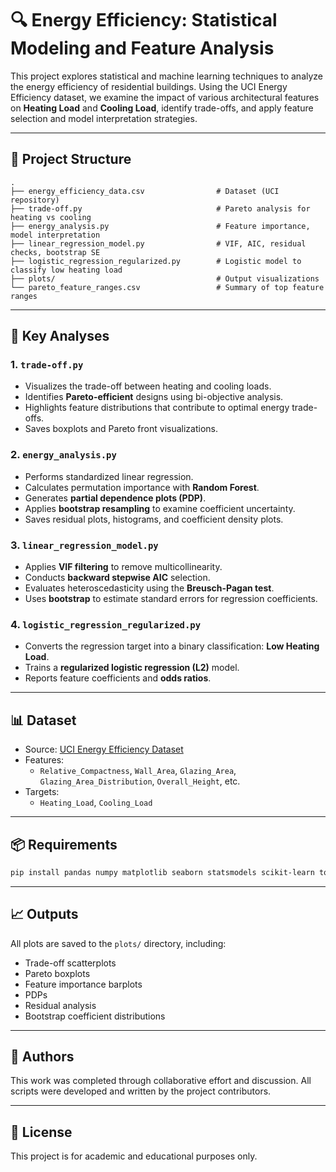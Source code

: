# 🔍 Energy Efficiency: Statistical Modeling and Feature Analysis

This project explores statistical and machine learning techniques to analyze the energy efficiency of residential buildings. Using the UCI Energy Efficiency dataset, we examine the impact of various architectural features on **Heating Load** and **Cooling Load**, identify trade-offs, and apply feature selection and model interpretation strategies.

---

## 📁 Project Structure

```
.
├── energy_efficiency_data.csv                # Dataset (UCI repository)
├── trade-off.py                              # Pareto analysis for heating vs cooling
├── energy_analysis.py                        # Feature importance, model interpretation
├── linear_regression_model.py                # VIF, AIC, residual checks, bootstrap SE
├── logistic_regression_regularized.py        # Logistic model to classify low heating load
├── plots/                                    # Output visualizations
└── pareto_feature_ranges.csv                 # Summary of top feature ranges
```

---

## 🔬 Key Analyses

### 1. `trade-off.py`
- Visualizes the trade-off between heating and cooling loads.
- Identifies **Pareto-efficient** designs using bi-objective analysis.
- Highlights feature distributions that contribute to optimal energy trade-offs.
- Saves boxplots and Pareto front visualizations.

### 2. `energy_analysis.py`
- Performs standardized linear regression.
- Calculates permutation importance with **Random Forest**.
- Generates **partial dependence plots (PDP)**.
- Applies **bootstrap resampling** to examine coefficient uncertainty.
- Saves residual plots, histograms, and coefficient density plots.

### 3. `linear_regression_model.py`
- Applies **VIF filtering** to remove multicollinearity.
- Conducts **backward stepwise AIC** selection.
- Evaluates heteroscedasticity using the **Breusch-Pagan test**.
- Uses **bootstrap** to estimate standard errors for regression coefficients.

### 4. `logistic_regression_regularized.py`
- Converts the regression target into a binary classification: **Low Heating Load**.
- Trains a **regularized logistic regression (L2)** model.
- Reports feature coefficients and **odds ratios**.

---

## 📊 Dataset

- Source: [UCI Energy Efficiency Dataset](https://archive.ics.uci.edu/ml/datasets/Energy+efficiency)
- Features:
  - `Relative_Compactness`, `Wall_Area`, `Glazing_Area`, `Glazing_Area_Distribution`, `Overall_Height`, etc.
- Targets:
  - `Heating_Load`, `Cooling_Load`

---

## 📦 Requirements

```bash
pip install pandas numpy matplotlib seaborn statsmodels scikit-learn tqdm
```

---

## 📈 Outputs

All plots are saved to the `plots/` directory, including:
- Trade-off scatterplots
- Pareto boxplots
- Feature importance barplots
- PDPs
- Residual analysis
- Bootstrap coefficient distributions

---

## 👥 Authors

This work was completed through collaborative effort and discussion. All scripts were developed and written by the project contributors.

---

## 📄 License

This project is for academic and educational purposes only.
